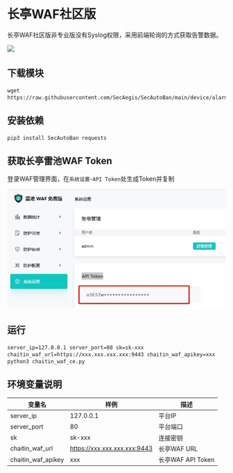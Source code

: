 # 长亭WAF社区版

长亭WAF社区版非专业版没有Syslog权限，采用前端轮询的方式获取告警数据。

![](./img/1.jpg)

## 下载模块

```shell
wget https://raw.githubusercontent.com/SecAegis/SecAutoBan/main/device/alarm/chaitin_waf_ce/chaitin_waf_ce.py
```

## 安装依赖

```shell
pip3 install SecAutoBan requests
```

## 获取长亭雷池WAF Token

登录WAF管理界面，在`系统设置`-`API Token`处生成Token并复制

![](./img/api.jpg)


## 运行

```shell
server_ip=127.0.0.1 server_port=80 sk=sk-xxx chaitin_waf_url=https://xxx.xxx.xxx.xxx:9443 chaitin_waf_apikey=xxx python3 chaitin_waf_ce.py
```


## 环境变量说明

| 变量名                | 样例                           | 描述              |
|--------------------|------------------------------|-----------------|
| server_ip          | 127.0.0.1                    | 平台IP            |
| server_port        | 80                           | 平台端口            |
| sk                 | sk-xxx                       | 连接密钥            |
| chaitin_waf_url    | https://xxx.xxx.xxx.xxx:9443 | 长亭WAF URL       |
| chaitin_waf_apikey | xxx                          | 长亭WAF API Token |



